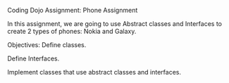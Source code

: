 Coding Dojo Assignment: Phone Assignment

In this assignment, we are going to use Abstract classes and Interfaces to create 2 types of phones: Nokia and Galaxy.

Objectives:
Define classes.

Define Interfaces.

Implement classes that use abstract classes and interfaces.